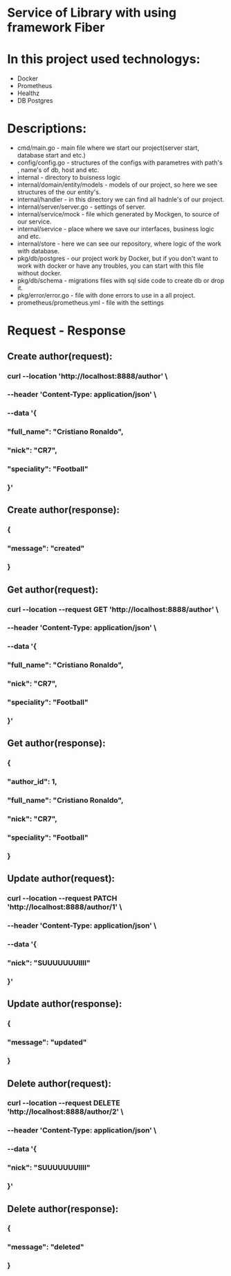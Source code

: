 # Service of Library with using framework Fiber

# In this project used technologys:
* Docker
* Prometheus
* Healthz
* DB Postgres

# Descriptions:
* cmd/main.go - main file where we start our project(server start, database start and etc.)
* config/config.go - structures of the configs with parametres with path's , name's of db, host and etc.
* internal - directory to buisness logic
* internal/domain/entity/models - models of our project, so here we see structures of the our entity's.
* internal/handler - in this directory we can find all hadnle's of our project.
* internal/server/server.go - settings of server.
* internal/service/mock - file which generated by Mockgen, to source of our service.
* internal/service - place where we save our interfaces, business logic and etc.
* internal/store - here we can see our repository, where logic of the work with database.
* pkg/db/postgres - our project work by Docker, but if you don't want to work with docker or have any troubles, you can start with this file without docker.
* pkg/db/schema - migrations files with sql side code to create db or drop it.
* pkg/error/error.go - file with done errors to use in a all project.
* prometheus/prometheus.yml - file with the settings

# Request - Response
## Create author(request): 
### curl --location 'http://localhost:8888/author' \
### --header 'Content-Type: application/json' \
### --data '{
###    "full_name": "Cristiano Ronaldo",
###   "nick": "CR7",
###    "speciality": "Football"
### }'
## Create author(response):
### {
###    "message": "created"
### }

## Get author(request):
### curl --location --request GET 'http://localhost:8888/author' \
### --header 'Content-Type: application/json' \
### --data '{
###     "full_name": "Cristiano Ronaldo",
###     "nick": "CR7",
###    "speciality": "Football"
### }'
## Get author(response):
### {
###        "author_id": 1,
###        "full_name": "Cristiano Ronaldo",
###        "nick": "CR7",
###        "speciality": "Football"
### }

## Update author(request):
### curl --location --request PATCH 'http://localhost:8888/author/1' \
### --header 'Content-Type: application/json' \
### --data '{
###     "nick": "SUUUUUUUIIII"
### }'
## Update author(response):
### {
###     "message": "updated"
### }

## Delete author(request):
### curl --location --request DELETE 'http://localhost:8888/author/2' \
### --header 'Content-Type: application/json' \
### --data '{
###     "nick": "SUUUUUUUIIII"
### }'
## Delete author(response):
### {
###     "message": "deleted"
### }
